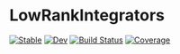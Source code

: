 # LowRankIntegrators

[![Stable](https://img.shields.io/badge/docs-stable-blue.svg)](https://FHoltorf.github.io/LowRankIntegrators.jl/stable)
[![Dev](https://img.shields.io/badge/docs-dev-blue.svg)](https://FHoltorf.github.io/LowRankIntegrators.jl/dev)
[![Build Status](https://github.com/FHoltorf/LowRankIntegrators.jl/actions/workflows/CI.yml/badge.svg?branch=main)](https://github.com/FHoltorf/LowRankIntegrators.jl/actions/workflows/CI.yml?query=branch%3Amain)
[![Coverage](https://codecov.io/gh/FHoltorf/LowRankIntegrators.jl/branch/main/graph/badge.svg)](https://codecov.io/gh/FHoltorf/LowRankIntegrators.jl)
